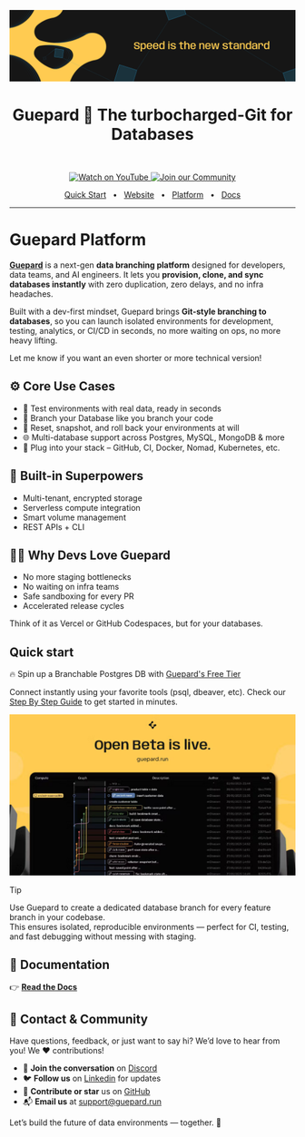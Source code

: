 ![Guepard](/resources/guepard-cover.png)

<div align="center">
    <h1>Guepard 🐆 The turbocharged-Git for Databases</h1>
    <br />  
    <p align="center">
    <a href="https://youtu.be/WlOkLnoY2h8?si=hb6-7kLhlOvVL1u6">
        <img src="https://img.shields.io/badge/Watch-YouTube-%23ffcb51?logo=youtube&logoColor=black" alt="Watch on YouTube" />
    </a>
    <a href="https://discord.gg/NYsNzQGvZT">
        <img src="https://img.shields.io/badge/Join-Community-%23ffcb51?logo=discord&logoColor=black" alt="Join our Community" />
    </a>
    </p>
</div>


<div align="center">
  <a href="https://docs.guepard.run/guepard/get-started/step-by-step-guide">Quick Start</a>
  <span>&nbsp;&nbsp;•&nbsp;&nbsp;</span>
  <a href="https://www.guepard.run">Website</a>
  <span>&nbsp;&nbsp;•&nbsp;&nbsp;</span>
  <a href="https://app.guepard.run">Platform</a>
  <span>&nbsp;&nbsp;•&nbsp;&nbsp;</span>
  <a href="https://docs.guepard.run">Docs</a>
  <br />
  <hr />
</div>

# Guepard Platform

[**Guepard**](https://guepard.run) is a next-gen **data branching platform** designed for developers, data teams, and AI engineers. It lets you **provision, clone, and sync databases instantly** with zero duplication, zero delays, and no infra headaches.

Built with a dev-first mindset, Guepard brings **Git-style branching to databases**, so you can launch isolated environments for development, testing, analytics, or CI/CD in seconds, no more waiting on ops, no more heavy lifting.

Let me know if you want an even shorter or more technical version!

## ⚙️ Core Use Cases

* 🧪 Test environments with real data, ready in seconds
* 🧬 Branch your Database like you branch your code
* 🧹 Reset, snapshot, and roll back your environments at will
* 🌐 Multi-database support across Postgres, MySQL, MongoDB & more
* 🧩 Plug into your stack – GitHub, CI, Docker, Nomad, Kubernetes, etc.

## 🔐 Built-in Superpowers

* Multi-tenant, encrypted storage
* Serverless compute integration
* Smart volume management
* REST APIs + CLI

## 🧑‍💻 Why Devs Love Guepard

* No more staging bottlenecks
* No waiting on infra teams
* Safe sandboxing for every PR
* Accelerated release cycles

Think of it as Vercel or GitHub Codespaces, but for your databases.

## Quick start

🔥 Spin up a Branchable Postgres DB with [Guepard's Free Tier](https://app.guepard.run)

Connect instantly using your favorite tools (psql, dbeaver, etc). Check our [Step By Step Guide](https://docs.guepard.run/guepard/get-started/step-by-step-guide) to get started in minutes.

[![Open Beta](/resources/guepard-openbeta-live.png)](https://app.guepard.run)

> [!TIP]
> Use Guepard to create a dedicated database branch for every feature branch in your codebase.  
> This ensures isolated, reproducible environments — perfect for CI, testing, and fast debugging without messing with staging.

## **📖 Documentation**

👉 **[Read the Docs](https://docs.guepard.run)**

## **📩 Contact & Community**

Have questions, feedback, or just want to say hi? We’d love to hear from you! We ❤️ contributions!

- 💬 **Join the conversation** on [Discord](https://discord.gg/NYsNzQGvZT)
- 🐦 **Follow us** on [Linkedin](https://www.linkedin.com/company/runguepard) for updates 
- 🐙 **Contribute or star** us on [GitHub](https://github.com/Guepard-Corp/Guepard)  
- 📬 **Email us** at [support@guepard.run](mailto:support@guepard.run)

Let’s build the future of data environments — together. 🐆
